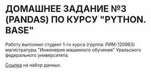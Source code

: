# ДОМАШНЕЕ ЗАДАНИЕ №3 (PANDAS) ПО КУРСУ "PYTHON. BASE" 
Работу выполнил студент 1-го курса (группа: РИМ-120963) магистратуры "Инженерия машинного обучения" Уральского федерального университета.

[Ссылка](https://www.kaggle.com/competitions/riiid-test-answer-prediction/data) на набор данных.
